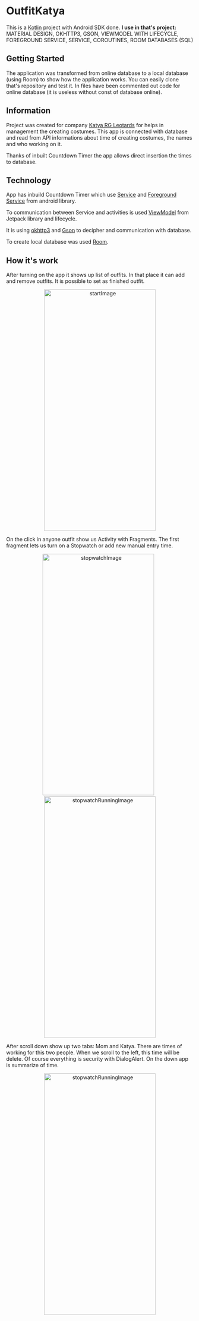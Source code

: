 # OutfitKatya

This is a [Kotlin](https://kotlinlang.org/) project with Android SDK done. <b>I use in that's project:</b> MATERIAL DESIGN, OKHTTP3, GSON, VIEWMODEL WITH LIFECYCLE, FOREGROUND SERVICE, SERVICE, COROUTINES, ROOM DATABASES (SQL)

## Getting Started

<!--~~Unfortunately, this application will not start when you load to Android Studio. The reason is the missing two files: first with const database and google-services.json. But I'm working on the test server for this app.~~-->

The application was transformed from online database to a local database (using Room) to show how the application works. You can easily clone that's repository and test it. In files have been commented out code for online database (it is useless without const of database online).  

## Information

Project was created for company [Katya RG Leotards](https://katya-rg.eu/) for helps in  management the creating costumes. This app is connected with database and read from API informations about time of creating costumes, the names and who working on it. 

Thanks of inbuilt Countdown Timer the app allows direct insertion the times to database.

## Technology

App has inbuild Countdown Timer which use [Service](https://developer.android.com/guide/components/services) and [Foreground Service](https://developer.android.com/guide/components/foreground-services) from android library. 

To communication between Service and activities is used [ViewModel](https://developer.android.com/topic/libraries/architecture/viewmodel) from Jetpack library and lifecycle.

It is using [okhttp3](https://square.github.io/okhttp/) and [Gson](https://github.com/google/gson) to decipher and communication with database.

To create local database was used [Room](https://developer.android.com/jetpack/androidx/releases/room).

## How it's work

After turning on the app it shows up list of outfits. In that place it can add and remove outfits. It is possible to set as finished outfit.

<p align="center">
<img src="https://github.com/Zalezny/OutfitKatyas/assets/65240240/f8f6a42d-d65c-4e5e-8c75-ee87afc736db" alt="startImage" width="300" height="650"/>
</p>

On the click in anyone outfit show us Activity with Fragments. The first fragment lets us turn on a Stopwatch or add new manual entry time.

<p float="left" align = "center">
<!---<img src="https://user-images.githubusercontent.com/65240240/198520101-ae760fa6-0d40-44a2-83ad-0dd133c3cdae.png" alt="stopwatchImage" width="500"/>
// <img src="https://user-images.githubusercontent.com/65240240/198520540-8036584e-b116-4e94-b907-f670780f29bb.png" alt="stopwatchRunningImage" width="500"/>-->
 <img src="https://github.com/Zalezny/OutfitKatyas/assets/65240240/b9d5c4fb-f8a0-4edc-bf83-8fce92fecb2a" alt="stopwatchImage" width="300" height="650"/>
 &nbsp;
 <img src="https://github.com/Zalezny/OutfitKatyas/assets/65240240/898382f0-d2a8-43b7-9fa0-f70448d272f7" alt="stopwatchRunningImage" width="300" height="650"/>
</p>



After scroll down show up two tabs: Mom and Katya. There are times of working for this two people. When we scroll to the left, this time will be delete. Of course everything is security with DialogAlert. On the down app is summarize of time.

<p align="center">
<!-- <img src="https://user-images.githubusercontent.com/65240240/198520748-d85e9df8-787e-45ac-9b9c-6dddd84d123c.png" alt="stopwatchRunningImage" width="600"/> -->
 <img src="https://github.com/Zalezny/OutfitKatyas/assets/65240240/c441a788-9fec-43d3-b9be-981249fe3909" alt="stopwatchRunningImage" width="300" height="650"/>
</p>

